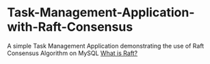 # Task-Management-Application-with-Raft-Consensus
A simple Task Management Application demonstrating the use of Raft Consensus Algorithm on MySQL
[What is Raft?](https://darsh-patel.hashnode.dev/what-is-the-raft-consensus-algorithm-a-simple-guide)
